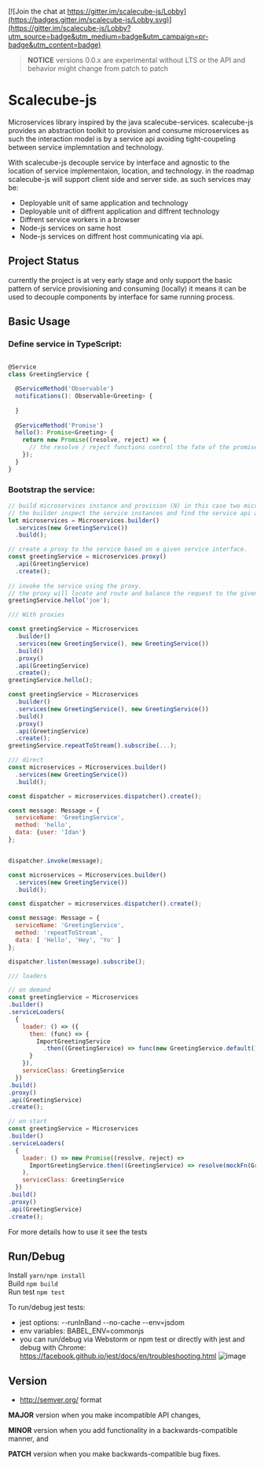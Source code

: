 [![Join the chat at https://gitter.im/scalecube-js/Lobby](https://badges.gitter.im/scalecube-js/Lobby.svg)](https://gitter.im/scalecube-js/Lobby?utm_source=badge&utm_medium=badge&utm_campaign=pr-badge&utm_content=badge)

> **NOTICE** versions 0.0.x are experimental without LTS or the API and behavior might change from patch to patch 

# Scalecube-js
Microservices library inspired by the java scalecube-services. scalecube-js provides an abstraction toolkit to provision and consume microservices as such the interaction model is by a service api avoiding tight-coupeling between service implemntation and technology.

With scalecube-js decouple service by interface and agnostic to the location of service implementaion, location, and technology.
in the roadmap scalecube-js will support client side and server side. as such services may be:
* Deployable unit of same application and technology
* Deployable unit of diffrent application and diffrent technology
* Diffrent service workers in a browser
* Node-js services on same host
* Node-js services on diffrent host communicating via api.

## Project Status
currently the project is at very early stage and only support the basic pattern of service provisioning and consuming (locally)
it means it can be used to decouple components by interface for same running process.

## Basic Usage

### Define service in TypeScript:
```javascript

@Service
class GreetingService {

  @ServiceMethod('Observable')
  notifications(): Observable<Greeting> {
  
  }
  
  @ServiceMethod('Promise')
  hello(): Promise<Greeting> {
    return new Promise((resolve, reject) => {
      // the resolve / reject functions control the fate of the promise
    });
  }
}

```

### Bootstrap the service:
```javascript
// build microservices instance and provision (N) in this case two microservices to play role in our application.
// the builder inspect the service instances and find the service api and register it.
let microservices = Microservices.builder()
  .services(new GreetingService())
  .build();

// create a proxy to the service based on a given service interface. 
const greetingService = microservices.proxy()
  .api(GreetingService)
  .create();  
  
// invoke the service using the proxy. 
// the proxy will locate and route and balance the request to the given matching instances.
greetingService.hello('joe');
```

```javascript
/// With proxies

const greetingService = Microservices
  .builder()
  .services(new GreetingService(), new GreetingService())
  .build()
  .proxy()
  .api(GreetingService)
  .create();  
greetingService.hello();

const greetingService = Microservices
  .builder()
  .services(new GreetingService(), new GreetingService())
  .build()
  .proxy()
  .api(GreetingService)
  .create();
greetingService.repeatToStream().subscribe(...);

/// direct 
const microservices = Microservices.builder()
  .services(new GreetingService())
  .build();

const dispatcher = microservices.dispatcher().create();

const message: Message = {
  serviceName: 'GreetingService',
  method: 'hello',
  data: {user: 'Idan'}
};


dispatcher.invoke(message);

const microservices = Microservices.builder()
  .services(new GreetingService())
  .build();

const dispatcher = microservices.dispatcher().create();

const message: Message = {
  serviceName: 'GreetingService',
  method: 'repeatToStream',
  data: [ 'Hello', 'Hey', 'Yo' ]
};

dispatcher.listen(message).subscribe();

/// loaders

// on demand
const greetingService = Microservices
.builder()
.serviceLoaders(
  {
    loader: () => ({
      then: (func) => {
        ImportGreetingService
          .then((GreetingService) => func(new GreetingService.default()))
      }
    }),
    serviceClass: GreetingService
  })
.build()
.proxy()
.api(GreetingService)
.create();

// on start
const greetingService = Microservices
.builder()
.serviceLoaders(
  {
    loader: () => new Promise((resolve, reject) =>
      ImportGreetingService.then((GreetingService) => resolve(mockFn(GreetingService))).catch(e => reject(e))
    ),
    serviceClass: GreetingService
  })
.build()
.proxy()
.api(GreetingService)
.create();

```
For more details how to use it see the tests

## Run/Debug
Install `yarn/npm install`  
Build `npm build`  
Run test `npm test`  

To run/debug jest tests:
* jest options: --runInBand --no-cache --env=jsdom 
* env variables: BABEL_ENV=commonjs
* you can run/debug via Webstorm or npm test or directly with jest and debug with Chrome: https://facebook.github.io/jest/docs/en/troubleshooting.html
![image](https://user-images.githubusercontent.com/4359435/30782375-e134617e-a139-11e7-8100-32f13ed3815f.png)

## Version 
* http://semver.org/ format

**MAJOR** version when you make incompatible API changes,

**MINOR** version when you add functionality in a backwards-compatible manner, and

**PATCH** version when you make backwards-compatible bug fixes.
